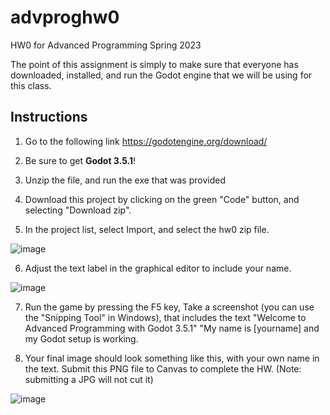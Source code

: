 # advproghw0
HW0 for Advanced Programming Spring 2023

The point of this assignment is simply to make sure that everyone has downloaded, installed, and run the Godot engine that we will be using for this class.

## Instructions

1. Go to the following link
https://godotengine.org/download/

2. Be sure to get **Godot 3.5.1**!

3. Unzip the file, and run the exe that was provided

4. Download this project by clicking on the green "Code" button, and selecting "Download zip".

5. In the project list, select Import, and select the hw0 zip file.

![image](https://user-images.githubusercontent.com/392417/220438016-56208bec-fb9c-49aa-bdda-0266a0170485.png)

6. Adjust the text label in the graphical editor to include your name.

![image](https://user-images.githubusercontent.com/392417/220442763-2ca2ae74-8657-470e-9a22-998946f9a84e.png)

7. Run the game by pressing the F5 key, Take a screenshot (you can use the "Snipping Tool" in Windows), that includes the text "Welcome to Advanced Programming with Godot 3.5.1" "My name is [yourname] and my Godot setup is working.

8. Your final image should look something like this, with your own name in the text. Submit this PNG file to Canvas to complete the HW. 
(Note: submitting a JPG will not cut it)

![image](https://user-images.githubusercontent.com/392417/220440400-723d5214-6af6-4a7d-8551-ba0e9254e1cb.png)
